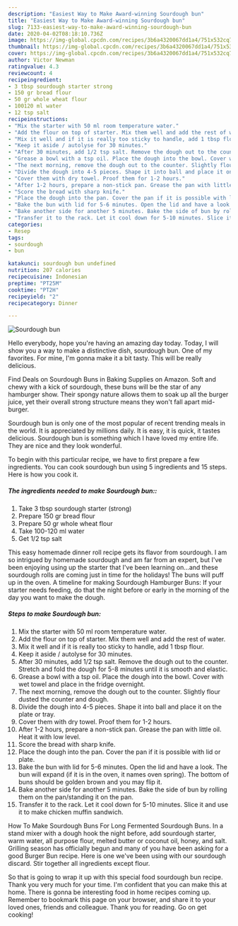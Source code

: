 ```yaml
---
description: "Easiest Way to Make Award-winning Sourdough bun"
title: "Easiest Way to Make Award-winning Sourdough bun"
slug: 7133-easiest-way-to-make-award-winning-sourdough-bun
date: 2020-04-02T08:18:10.736Z
image: https://img-global.cpcdn.com/recipes/3b6a4320067dd1a4/751x532cq70/sourdough-bun-recipe-main-photo.jpg
thumbnail: https://img-global.cpcdn.com/recipes/3b6a4320067dd1a4/751x532cq70/sourdough-bun-recipe-main-photo.jpg
cover: https://img-global.cpcdn.com/recipes/3b6a4320067dd1a4/751x532cq70/sourdough-bun-recipe-main-photo.jpg
author: Victor Newman
ratingvalue: 4.3
reviewcount: 4
recipeingredient:
- 3 tbsp sourdough starter strong
- 150 gr bread flour
- 50 gr whole wheat flour
- 100120 ml water
- 12 tsp salt
recipeinstructions:
- "Mix the starter with 50 ml room temperature water."
- "Add the flour on top of starter. Mix them well and add the rest of water."
- "Mix it well and if it is really too sticky to handle, add 1 tbsp flour."
- "Keep it aside / autolyse for 30 minutes."
- "After 30 minutes, add 1/2 tsp salt. Remove the dough out to the counter. Stretch and fold the dough for 5-8 minutes until it is smooth and elastic."
- "Grease a bowl with a tsp oil. Place the dough into the bowl. Cover with wet towel and place in the fridge overnight."
- "The next morning, remove the dough out to the counter. Slightly flour dusted the counter and dough."
- "Divide the dough into 4-5 pieces. Shape it into ball and place it on the plate or tray."
- "Cover them with dry towel. Proof them for 1-2 hours."
- "After 1-2 hours, prepare a non-stick pan. Grease the pan with little oil. Heat it with low level."
- "Score the bread with sharp knife."
- "Place the dough into the pan. Cover the pan if it is possible with lid or plate."
- "Bake the bun with lid for 5-6 minutes. Open the lid and have a look. The bun will expand (if it is in the oven, it names oven spring). The bottom of buns should be golden brown and you may flip it."
- "Bake another side for another 5 minutes. Bake the side of bun by rolling them on the pan/standing it on the pan."
- "Transfer it to the rack. Let it cool down for 5-10 minutes. Slice it and use it to make chicken muffin sandwich."
categories:
- Resep
tags:
- sourdough
- bun

katakunci: sourdough bun undefined
nutrition: 207 calories
recipecuisine: Indonesian
preptime: "PT25M"
cooktime: "PT2H"
recipeyield: "2"
recipecategory: Dinner

---
```



![Sourdough bun](https://img-global.cpcdn.com/recipes/3b6a4320067dd1a4/751x532cq70/sourdough-bun-recipe-main-photo.jpg)

Hello everybody, hope you're having an amazing day today. Today, I will show you a way to make a distinctive dish, sourdough bun. One of my favorites. For mine, I'm gonna make it a bit tasty. This will be really delicious.

Find Deals on Sourdough Buns in Baking Supplies on Amazon. Soft and chewy with a kick of sourdough, these buns will be the star of any hamburger show. Their spongy nature allows them to soak up all the burger juice, yet their overall strong structure means they won&#39;t fall apart mid-burger.

Sourdough bun is only one of the most popular of recent trending meals in the world. It is appreciated by millions daily. It is easy, it is quick, it tastes delicious. Sourdough bun is something which I have loved my entire life. They are nice and they look wonderful.


To begin with this particular recipe, we have to first prepare a few ingredients. You can cook sourdough bun using 5 ingredients and 15 steps. Here is how you cook it.

##### The ingredients needed to make Sourdough bun::

1. Take 3 tbsp sourdough starter (strong)
1. Prepare 150 gr bread flour
1. Prepare 50 gr whole wheat flour
1. Take 100-120 ml water
1. Get 1/2 tsp salt


This easy homemade dinner roll recipe gets its flavor from sourdough. I am so intrigued by homemade sourdough and am far from an expert, but I&#39;ve been enjoying using up the starter that I&#39;ve been learning on…and these sourdough rolls are coming just in time for the holidays! The buns will puff up in the oven. A timeline for making Sourdough Hamburger Buns: If your starter needs feeding, do that the night before or early in the morning of the day you want to make the dough. 

##### Steps to make Sourdough bun:

1. Mix the starter with 50 ml room temperature water.
1. Add the flour on top of starter. Mix them well and add the rest of water.
1. Mix it well and if it is really too sticky to handle, add 1 tbsp flour.
1. Keep it aside / autolyse for 30 minutes.
1. After 30 minutes, add 1/2 tsp salt. Remove the dough out to the counter. Stretch and fold the dough for 5-8 minutes until it is smooth and elastic.
1. Grease a bowl with a tsp oil. Place the dough into the bowl. Cover with wet towel and place in the fridge overnight.
1. The next morning, remove the dough out to the counter. Slightly flour dusted the counter and dough.
1. Divide the dough into 4-5 pieces. Shape it into ball and place it on the plate or tray.
1. Cover them with dry towel. Proof them for 1-2 hours.
1. After 1-2 hours, prepare a non-stick pan. Grease the pan with little oil. Heat it with low level.
1. Score the bread with sharp knife.
1. Place the dough into the pan. Cover the pan if it is possible with lid or plate.
1. Bake the bun with lid for 5-6 minutes. Open the lid and have a look. The bun will expand (if it is in the oven, it names oven spring). The bottom of buns should be golden brown and you may flip it.
1. Bake another side for another 5 minutes. Bake the side of bun by rolling them on the pan/standing it on the pan.
1. Transfer it to the rack. Let it cool down for 5-10 minutes. Slice it and use it to make chicken muffin sandwich.


How To Make Sourdough Buns For Long Fermented Sourdough Buns. In a stand mixer with a dough hook the night before, add sourdough starter, warm water, all purpose flour, melted butter or coconut oil, honey, and salt. Grilling season has officially begun and many of you have been asking for a good Burger Bun recipe. Here is one we&#39;ve been using with our sourdough discard. Stir together all ingredients except flour. 

So that is going to wrap it up with this special food sourdough bun recipe. Thank you very much for your time. I'm confident that you can make this at home. There is gonna be interesting food in home recipes coming up. Remember to bookmark this page on your browser, and share it to your loved ones, friends and colleague. Thank you for reading. Go on get cooking!
